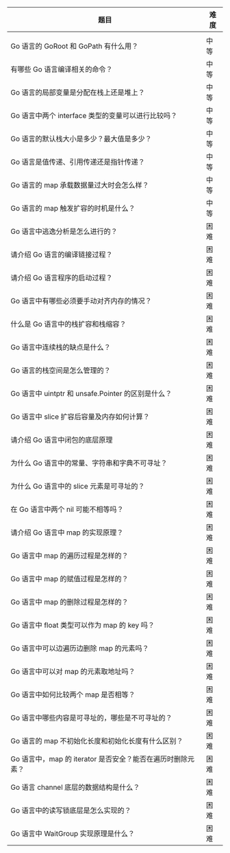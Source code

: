  

| 题目                                                        | 难度 |
| ----------------------------------------------------------- | ---- |
|                                                             |      |
| Go 语言的 GoRoot 和 GoPath 有什么用？                       | 中等 |
| 有哪些 Go 语言编译相关的命令？                              | 中等 |
| Go 语言的局部变量是分配在栈上还是堆上？                     | 中等 |
| Go 语言中两个 interface 类型的变量可以进行比较吗？          | 中等 |
| Go 语言的默认栈大小是多少？最大值是多少？                   | 中等 |
| Go 语言是值传递、引用传递还是指针传递？                     | 中等 |
| Go 语言的 map 承载数据量过大时会怎么样？                    | 中等 |
| Go 语言的 map 触发扩容的时机是什么？                        | 中等 |
| Go 语言中逃逸分析是怎么进行的？                             | 困难 |
| 请介绍 Go 语言的编译链接过程？                              | 困难 |
| 请介绍 Go 语言程序的启动过程？                              | 困难 |
| Go 语言中有哪些必须要手动对齐内存的情况？                   | 困难 |
| 什么是 Go 语言中的栈扩容和栈缩容？                          | 困难 |
| Go 语言中连续栈的缺点是什么？                               | 困难 |
| Go 语言的栈空间是怎么管理的？                               | 困难 |
| Go 语言中 uintptr 和 unsafe.Pointer 的区别是什么？          | 困难 |
| Go 语言中 slice 扩容后容量及内存如何计算？                  | 困难 |
| 请介绍 Go 语言中闭包的底层原理                              | 困难 |
| 为什么 Go 语言中的常量、字符串和字典不可寻址？              | 困难 |
| 为什么 Go 语言中的 slice 元素是可寻址的？                   | 困难 |
| 在 Go 语言中两个 nil 可能不相等吗？                         | 困难 |
| 请介绍 Go 语言中 map 的实现原理？                           | 困难 |
| Go 语言中 map 的遍历过程是怎样的？                          | 困难 |
| Go 语言中 map 的赋值过程是怎样的？                          | 困难 |
| Go 语言中 map 的删除过程是怎样的？                          | 困难 |
| Go 语言中 float 类型可以作为 map 的 key 吗？                | 困难 |
| Go 语言中可以边遍历边删除 map 的元素吗？                    | 困难 |
| Go 语言中可以对 map 的元素取地址吗？                        | 困难 |
| Go 语言中如何比较两个 map 是否相等？                        | 困难 |
| Go 语言中哪些内容是可寻址的，哪些是不可寻址的？             | 困难 |
| Go 语言的 map 不初始化长度和初始化长度有什么区别？          | 困难 |
| Go 语言中，map 的 iterator 是否安全？能否在遍历时删除元素？ | 困难 |
| Go 语言 channel 底层的数据结构是什么？                      | 困难 |
| Go 语言中的读写锁底层是怎么实现的？                         | 困难 |
| Go 语言中 WaitGroup 实现原理是什么？                        | 困难 |
